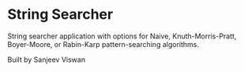 # String Searcher

String searcher application with options for Naive, Knuth-Morris-Pratt, Boyer-Moore, or Rabin-Karp pattern-searching algorithms.

Built by Sanjeev Viswan